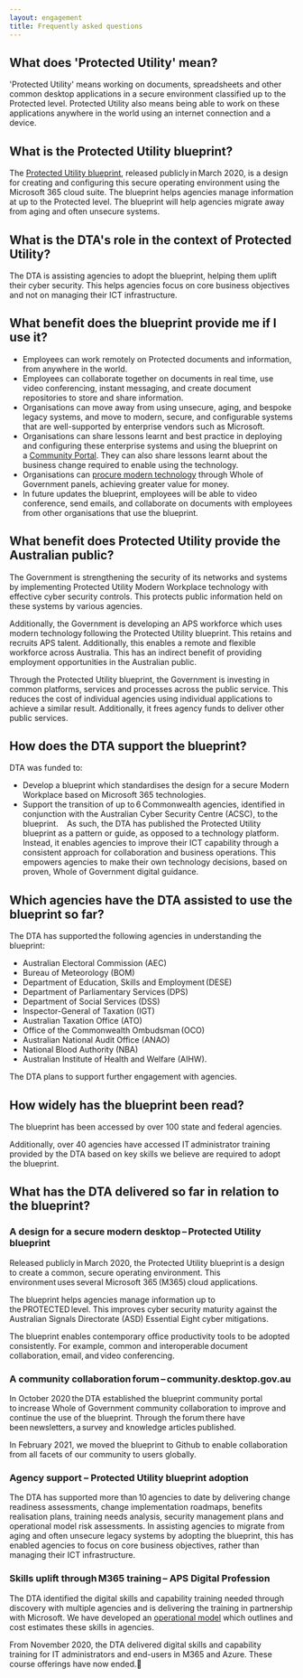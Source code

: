 ```yaml
--- 
layout: engagement 
title: Frequently asked questions
---
```


## What does 'Protected Utility' mean?

'Protected Utility' means working on documents, spreadsheets and other common desktop applications in a secure environment classified up to the Protected level. Protected Utility also means being able to work on these applications anywhere in the world using an internet connection and a device.

## What is the Protected Utility blueprint?

The [Protected Utility blueprint](/blueprint/index.html), released publicly in March 2020, is a design for creating and configuring this secure operating environment using the Microsoft 365 cloud suite. The blueprint helps agencies manage information at up to the Protected level. The blueprint will help agencies migrate away from aging and often unsecure systems.
 
## What is the DTA's role in the context of Protected Utility?

The DTA is assisting agencies to adopt the blueprint, helping them uplift their cyber security. This helps agencies focus on core business objectives and not on managing their ICT infrastructure.

## What benefit does the blueprint provide me if I use it?

* Employees can work remotely on Protected documents and information, from anywhere in the world.
* Employees can collaborate together on documents in real time, use video conferencing, instant messaging, and create document repositories to store and share information.
* Organisations can move away from using unsecure, aging, and bespoke legacy systems, and move to modern, secure, and configurable systems that are well-supported by enterprise vendors such as Microsoft.
* Organisations can share lessons learnt and best practice in deploying and configuring these enterprise systems and using the blueprint on a [Community Portal](https://community.desktop.gov.au/). They can also share lessons learnt about the business change required to enable using the technology.
* Organisations can [procure modern technology](https://marketplace.service.gov.au/) through Whole of Government panels, achieving greater value for money.
* In future updates the blueprint, employees will be able to video conference, send emails, and collaborate on documents with employees from other organisations that use the blueprint.

## What benefit does Protected Utility provide the Australian public?

The Government is strengthening the security of its networks and systems by implementing Protected Utility Modern Workplace technology with effective cyber security controls. This protects public information held on these systems by various agencies.  

Additionally, the Government is developing an APS workforce which uses modern technology following the Protected Utility blueprint. This retains and recruits APS talent. Additionally, this enables a remote and flexible workforce across Australia. This has an indirect benefit of providing employment opportunities in the Australian public. 

Through the Protected Utility blueprint, the Government is investing in common platforms, services and processes across the public service. This reduces the cost of individual agencies using individual applications to achieve a similar result. Additionally, it frees agency funds to deliver other public services.  

## How does the DTA support the blueprint?

DTA was funded to:

* Develop a blueprint which standardises the design for a secure Modern Workplace based on Microsoft 365 technologies. 
* Support the transition of up to 6 Commonwealth agencies, identified in conjunction with the Australian Cyber Security Centre (ACSC), to the blueprint.  
 
As such, the DTA has published the Protected Utility blueprint as a pattern or guide, as opposed to a technology platform. Instead, it enables agencies to improve their ICT capability through a consistent approach for collaboration and business operations. This empowers agencies to make their own technology decisions, based on proven, Whole of Government digital guidance. 

## Which agencies have the DTA assisted to use the blueprint so far?

The DTA has supported the following agencies in understanding the blueprint: 

* Australian Electoral Commission (AEC) 
* Bureau of Meteorology (BOM)
* Department of Education, Skills and Employment (DESE) 
* Department of Parliamentary Services (DPS)
* Department of Social Services (DSS)
* Inspector-General of Taxation (IGT)
* Australian Taxation Office (ATO)
* Office of the Commonwealth Ombudsman (OCO)
* Australian National Audit Office (ANAO)
* National Blood Authority (NBA)
* Australian Institute of Health and Welfare (AIHW).

The DTA plans to support further engagement with agencies. 

## How widely has the blueprint been read?

The blueprint has been accessed by over 100 state and federal agencies. 

Additionally, over 40 agencies have accessed IT administrator training provided by the DTA based on key skills we believe are required to adopt the blueprint.

## What has the DTA delivered so far in relation to the blueprint?

### A design for a secure modern desktop – Protected Utility blueprint  

Released publicly in March 2020, the Protected Utility blueprint is a design to create a common, secure operating environment. This environment uses several Microsoft 365 (M365) cloud applications.

The blueprint helps agencies manage information up to the PROTECTED level. This improves cyber security maturity against the Australian Signals Directorate (ASD) Essential Eight cyber mitigations.

The blueprint enables contemporary office productivity tools to be adopted consistently. For example, common and interoperable document collaboration, email, and video conferencing.  

### A community collaboration forum – community.desktop.gov.au 

In October 2020 the DTA established the blueprint community portal to increase Whole of Government community collaboration to improve and continue the use of the blueprint. Through the forum there have been newsletters, a survey and knowledge articles published.

In February 2021, we moved the blueprint to Github to enable collaboration from all facets of our community to users globally.

### Agency support – Protected Utility blueprint adoption 

The DTA has supported more than 10 agencies to date by delivering change readiness assessments, change implementation roadmaps, benefits realisation plans, training needs analysis, security management plans and operational model risk assessments. In assisting agencies to migrate from aging and often unsecure legacy systems by adopting the blueprint, this has enabled agencies to focus on core business objectives, rather than managing their ICT infrastructure. 

### Skills uplift through M365 training – APS Digital Profession  

The DTA identified the digital skills and capability training needed through discovery with multiple agencies and is delivering the training in partnership with Microsoft. We have developed an [operational model](/program/engagement/ops-model.html) which outlines and cost estimates these skills in agencies. 

From November 2020, the DTA delivered digital skills and capability training for IT administrators and end-users in M365 and Azure. These course offerings have now ended.  
